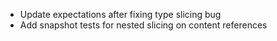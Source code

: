 * Update expectations after fixing type slicing bug
* Add snapshot tests for nested slicing on content references 